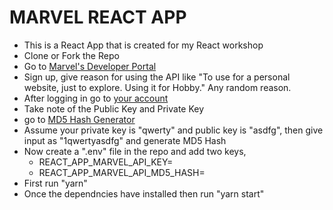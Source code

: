 # MARVEL REACT APP

-   This is a React App that is created for my React workshop
-   Clone or Fork the Repo
-   Go to [Marvel's Developer Portal](https://developer.marvel.com/)
-   Sign up, give reason for using the API like "To use for a personal website, just to explore. Using it for Hobby."
    Any random reason.
-   After logging in go to [your account](https://developer.marvel.com/account)
-   Take note of the Public Key and Private Key
-   go to [MD5 Hash Generator](http://www.md5.cz/)
-   Assume your private key is "qwerty" and public key is "asdfg", then give input as "1qwertyasdfg" and generate MD5 Hash
-   Now create a ".env" file in the repo and add two keys,
    -   REACT_APP_MARVEL_API_KEY=<publickey>
    -   REACT_APP_MARVEL_API_MD5_HASH=<generatedhash>
-   First run "yarn"
-   Once the dependncies have installed then run "yarn start"
